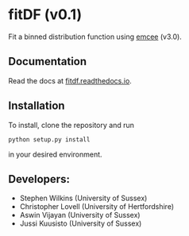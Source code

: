 # fitDF (v0.1)

Fit a binned distribution function using [emcee](http://dfm.io/emcee/current/) (v3.0).

## Documentation
Read the docs at [fitdf.readthedocs.io](https://fitdf.readthedocs.io).

## Installation
To install, clone the repository and run

    python setup.py install

in your desired environment.


## Developers:
- Stephen Wilkins (University of Sussex)
- Christopher Lovell (University of Hertfordshire)
- Aswin Vijayan (University of Sussex)
- Jussi Kuusisto (University of Sussex)
